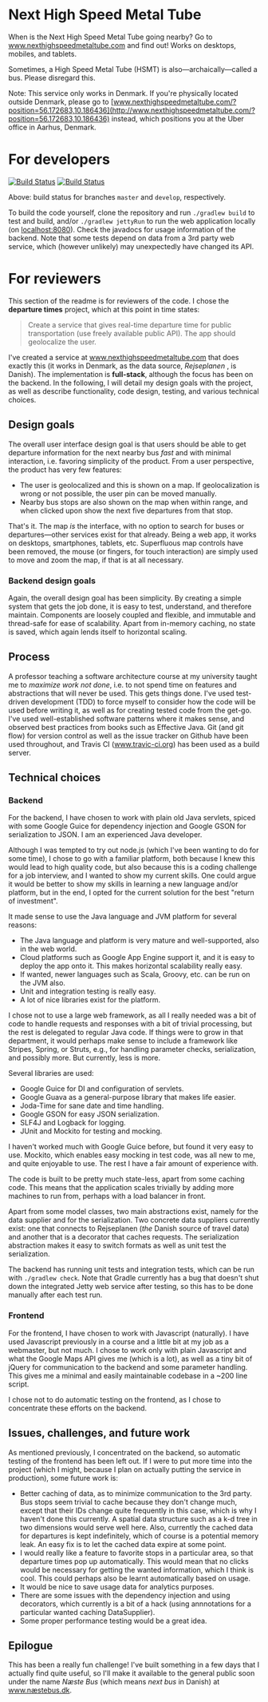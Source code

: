 # Next High Speed Metal Tube

When is the Next High Speed Metal Tube going nearby? Go to www.nexthighspeedmetaltube.com and find out! Works on desktops, mobiles, and tablets.

Sometimes, a High Speed Metal Tube (HSMT) is also—archaically—called a bus. Please disregard this.

Note: This service only works in Denmark. If you're physically located outside Denmark, please go to [www.nexthighspeedmetaltube.com/?position=56.172683,10.186436](http://www.nexthighspeedmetaltube.com/?position=56.172683,10.186436) instead, which positions you at the Uber office in Aarhus, Denmark.

# For developers

[![Build Status](https://travis-ci.org/2yxwx/nexthighspeedmetaltube.svg?branch=master)](https://travis-ci.org/2yxwx/nexthighspeedmetaltube)
[![Build Status](https://travis-ci.org/2yxwx/nexthighspeedmetaltube.svg?branch=develop)](https://travis-ci.org/2yxwx/nexthighspeedmetaltube)

Above: build status for branches `master` and `develop`, respectively.

To build the code yourself, clone the repository and run `./gradlew build` to test and build, and/or `./gradlew jettyRun` to run the web application locally (on [localhost:8080](http://localhost:8080)). Check the javadocs for usage information of the backend. Note that some tests depend on data from a 3rd party web service, which (however unlikely) may unexpectedly have changed its API.

# For reviewers

This section of the readme is for reviewers of the code. I chose the **departure times** project, which at this point in time states:

> Create a service that gives real-time departure time for public transportation (use freely available public API). The app should geolocalize the user.

I've created a service at www.nexthighspeedmetaltube.com that does exactly this (it works in Denmark, as the data source, _Rejseplanen_ , is Danish). The implementation is **full-stack**, although the focus has been on the backend. In the following, I will detail my design goals with the project, as well as describe functionality, code design, testing, and various technical choices.

## Design goals

The overall user interface design goal is that users should be able to get departure information for the next nearby bus _fast_ and with minimal interaction, i.e. favoring simplicity of the product. From a user perspective, the product has very few features:

- The user is geolocalized and this is shown on a map. If geolocalization is wrong or not possible, the user pin can be moved manually.
- Nearby bus stops are also shown on the map when within range, and when clicked upon show the next five departures from that stop.

That's it. The map _is_ the interface, with no option to search for buses or departures—other services exist for that already. Being a web app, it works on desktops, smartphones, tablets, etc. Superfluous map controls have been removed, the mouse (or fingers, for touch interaction) are simply used to move and zoom the map, if that is at all necessary.

### Backend design goals

Again, the overall design goal has been simplicity. By creating a simple system that gets the job done, it is easy to test, understand, and therefore maintain. Components are loosely coupled and flexible, and immutable and thread-safe for ease of scalability. Apart from in-memory caching, no state is saved, which again lends itself to horizontal scaling.

## Process

A professor teaching a software architecture course at my university taught me to _maximize work not done_, i.e. to not spend time on features and abstractions that will never be used. This gets things done. I've used test-driven development (TDD) to force myself to consider how the code will be used before writing it, as well as for creating tested code from the get-go. I've used well-established software patterns where it makes sense, and observed best practices from books such as Effective Java. Git (and git flow) for version control as well as the issue tracker on Github have been used throughout, and Travis CI (www.travic-ci.org) has been used as a build server.

## Technical choices

### Backend

For the backend, I have chosen to work with plain old Java servlets, spiced with some Google Guice for dependency injection and Google GSON for serialization to JSON. I am an experienced Java developer.

Although I was tempted to try out node.js (which I've been wanting to do for some time), I chose to go with a familiar platform, both because I knew this would lead to high quality code, but also because this is a coding challenge for a job interview, and I wanted to show my current skills. One could argue it would be better to show my skills in learning a new language and/or platform, but in the end, I opted for the current solution for the best "return of investment".

It made sense to use the Java language and JVM platform for several reasons:

- The Java language and platform is very mature and well-supported, also in the web world.
- Cloud platforms such as Google App Engine support it, and it is easy to deploy the app onto it. This makes horizontal scalability really easy.
- If wanted, newer languages such as Scala, Groovy, etc. can be run on the JVM also.
- Unit and integration testing is really easy.
- A lot of nice libraries exist for the platform.

I chose not to use a large web framework, as all I really needed was a bit of code to handle requests and responses with a bit of trivial processing, but the rest is delegated to regular Java code. If things were to grow in that department, it would perhaps make sense to include a framework like Stripes, Spring, or Struts, e.g., for handling parameter checks, serialization, and possibly more. But currently, less is more.

Several libraries are used:

- Google Guice for DI and configuration of servlets.
- Google Guava as a general-purpose library that makes life easier.
- Joda-Time for sane date and time handling.
- Google GSON for easy JSON serialization.
- SLF4J and Logback for logging.
- JUnit and Mockito for testing and mocking.

I haven't worked much with Google Guice before, but found it very easy to use. Mockito, which enables easy mocking in test code, was all new to me, and quite enjoyable to use. The rest I have a fair amount of experience with.

The code is built to be pretty much state-less, apart from some caching code. This means that the application scales trivially by adding more machines to run from, perhaps with a load balancer in front.

Apart from some model classes, two main abstractions exist, namely for the data supplier and for the serialization. Two concrete data suppliers currently exist: one that connects to Rejseplanen (_the_ Danish source of travel data) and another that is a decorator that caches requests. The serialization abstraction makes it easy to switch formats as well as unit test the serialization.

The backend has running unit tests and integration tests, which can be run with `./gradlew check`. Note that Gradle currently has a bug that doesn't shut down the integrated Jetty web service after testing, so this has to be done manually after each test run.

### Frontend

For the frontend, I have chosen to work with Javascript (naturally). I have used Javascript previously in a course and a little bit at my job as a webmaster, but not much. I chose to work only with plain Javascript and what the Google Maps API gives me (which is a lot), as well as a tiny bit of jQuery for communication to the backend and some parameter handling. This gives me a minimal and easily maintainable codebase in a ~200 line script.

I chose not to do automatic testing on the frontend, as I chose to concentrate these efforts on the backend.

## Issues, challenges, and future work

As mentioned previously, I concentrated on the backend, so automatic testing of the frontend has been left out. If I were to put more time into the project (which I might, because I plan on actually putting the service in production), some future work is:

- Better caching of data, as to minimize communication to the 3rd party. Bus stops seem trivial to cache because they don't change much, except that their IDs change quite frequently in this case, which is why I haven't done this currently. A spatial data structure such as a k-d tree in two dimensions would serve well here. Also, currently the cached data for departures is kept indefinitely, which of course is a potential memory leak. An easy fix is to let the cached data expire at some point.
- I would really like a feature to favorite stops in a particular area, so that departure times pop up automatically. This would mean that no clicks would be necessary for getting the wanted information, which I think is cool. This could perhaps also be learnt automatically based on usage.
- It would be nice to save usage data for analytics purposes.
- There are some issues with the dependency injection and using decorators, which currently is a bit of a hack (using annnotations for a particular wanted caching DataSupplier).
- Some proper performance testing would be a great idea.

## Epilogue

This has been a really fun challenge! I've built something in a few days that I actually find quite useful, so I'll make it available to the general public soon under the name _Næste Bus_ (which means _next bus_ in Danish) at www.næstebus.dk.
